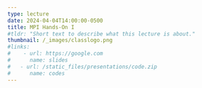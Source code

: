 ```yaml
---
type: lecture
date: 2024-04-04T14:00:00-0500
title: MPI Hands-On I
#tldr: "Short text to describe what this lecture is about."
thumbnail: /_images/classlogo.png
#links: 
#    - url: https://google.com
#      name: slides
#   - url: /static_files/presentations/code.zip
#      name: codes
---
```

